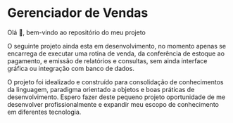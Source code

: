 # Gerenciador de Vendas

Olá 👋, bem-vindo ao repositório do meu projeto

O seguinte projeto ainda esta em desenvolvimento, no momento apenas se encarrega de executar uma rotina de venda, da conferência de estoque ao pagamento, e emissão de relatórios e consultas, sem ainda interface gráfica ou integração com banco de dados.

O projeto foi idealizado e construído para consolidação de conhecimentos da linguagem, paradigma orientado a objetos e boas práticas de desenvolvimento. Espero fazer deste pequeno projeto oportunidade de me desenvolver profissionalmente e expandir meu escopo de conhecimento em diferentes tecnologia.
